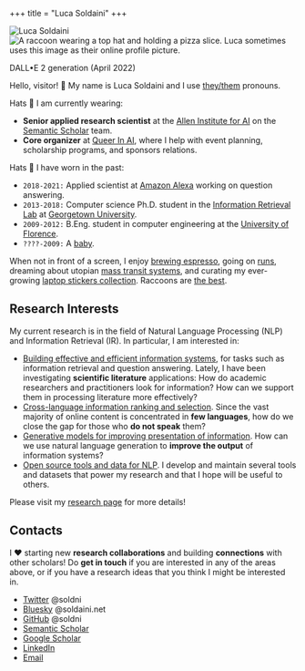 +++
title = "Luca Soldaini"
+++

<div id="avatar-container">
    <div id="front-avatar">
        <img src="personal-me/me-512.webp" alt="Luca Soldaini" title="Portrait of Luca; they have pink hair parted to one side, with undercut. They are wearing an hawaiian shirt." class="avatar">
    </div>
    <div id="back-avatar">
        <img src="/alt.webp" loading="lazy" alt="A raccoon wearing a top hat and holding a pizza slice. Luca sometimes uses this image as their online profile picture." title="DALL•E (April 2022) generated image for the following prompt: 'oil painting of a raccoon with a tophat and monocle with a slice of fancy pizza.' Luca uses this image for theirs work account" class="avatar">
        <p class="tiny-text center">DALL•E 2 generation (April 2022)</a></p>
    </div>
</div>

Hello, visitor! 👋 My name is Luca Soldaini and I use [they/them](https://pronoun.is/they/them) pronouns.

<div id='about-me'>

Hats <span aria-hidden="true">👒</span> I am currently wearing:

- **Senior applied research scientist** at the [Allen Institute for AI][6] on the [Semantic Scholar][7] team.
- **Core organizer** at [Queer In AI][5], where I help with event planning, scholarship programs, and sponsors relations.

Hats <span aria-hidden="true">🧢</span> I have worn in the past:

- `2018-2021:` Applied scientist at [Amazon Alexa][1] working on question answering.
- `2013-2018:` Computer science Ph.D. student in the [Information Retrieval Lab][34] at [Georgetown University][4].
- `2009-2012:` B.Eng. student in computer engineering at the [University of Florence][3].
- `????-2009:` A [baby][12].

When not in front of a screen, I enjoy [brewing espresso][9], going on [runs][8], dreaming about utopian [mass transit systems][10], and curating my ever-growing [laptop stickers collection][11].
Raccoons are [the best][13].

</div>
<div id='research-summary'>

## Research Interests

My current research is in the field of Natural Language Processing (NLP) and Information Retrieval (IR).
In particular, I am interested in:

- [Building effective and efficient information systems](/research#eff-info-sys), for tasks such as information retrieval and question answering. Lately, I have been investigating **scientific literature** applications: How do academic researchers and practitioners look for information? How can we support them in processing literature more effectively?
- [Cross-language information ranking and selection](/research#cross-lang). Since the vast majority of online content is concentrated in **few languages**, how do we close the gap for those who **do not speak** them?
- [Generative models for improving presentation of information](/research#generation). How can we use natural language generation to **improve the output** of information systems?
- [Open source tools and data for NLP](/research#oss-nlp). I develop and maintain several tools and datasets that power my research and that I hope will be useful to others.

Please visit my [research page](/research) for more details!

</div>

<div id='contacts'>

## Contacts

I <span aria-label="love">❤</span> starting new **research collaborations** and building **connections** with other scholars!
Do **get in touch** if you are interested in any of the areas above, or if you have a research ideas that you think I might be interested in.

<ul class="fa-ul">
    <li>
        <span class="list-icon icon-twitter" aria-hidden="true"></span>
        <a href="https://twitter.com/soldni">Twitter</a>
        <span class="username-link" aria-hidden="true">@soldni</span>
    </li>
    <li>
        <span class="list-icon icon-bluesky" aria-hidden="true"></span>
        <a href="https://bsky.app/profile/soldaini.net">Bluesky</a>
        <span class="username-link" aria-hidden="true">@soldaini.net</span>
    </li>
    <li>
        <span class="list-icon icon-github" aria-hidden="true"></span>
        <a href="https://github.com/soldni" target="_blank">GitHub</a>
        <span class="username-link" aria-hidden="true">@soldni</span>
    </li>
    <li>
        <span class="list-icon icon-s2" aria-hidden="true"></span>
        <a href="https://www.semanticscholar.org/author/Luca-Soldaini/3328733" target="_blank">Semantic Scholar</a>
    </li>
    <li>
        <span class="list-icon icon-gs" aria-hidden="true"></span>
        <a href="https://scholar.google.com/citations?user=3KPvwcgAAAAJ" target="_blank">Google Scholar</a>
    </li>
    <li>
        <span class="list-icon icon-linkedin" aria-hidden="true"></span>
        <a href="https://www.linkedin.com/in/soldni" target="_blank">LinkedIn</a>
    </li>
    <li>
        <span class="list-icon icon-email" aria-hidden="true"></span>
        <a href="mailto:luca@soldaini.net">Email</a>
    </li>
</ul>

</div>

[1]: https://www.amazon.science/search?q=Luca+Soldaini&type=91d74bfc-4a20-30f0-8926-e52f02f15c04&type=5be10472-b2e0-37b5-b6f8-8f381832e94f&type=4f8e492c-6f2f-390e-bc61-f176d3a37ab9&s=0&expandedFilters=Type%2CResearch%2520area%2CTag%2CConference%2CJournal%2CAuthor%2CDate%2C
[2]: https://www.google.com/maps/place/Manhattan+Beach,+CA+90266/
[3]: https://www.ing-inl.unifi.it
[4]: https://cs.georgetown.edu/
[5]: http://queerinai.org/
[6]: https://allenai.org
[7]: https://research.semanticscholar.org
[8]: https://twitter.com/soldni/status/708678097483276289
[9]: https://twitter.com/soldni/status/1541146251537698816
[10]: /transit.webp
[11]: /laptop.webp
[12]: https://twitter.com/soldni/status/1444411540480749569
[13]: https://twitter.com/soldni/status/1437451814249517056
[14]: http://hdl.handle.net/10822/1050758
[15]: https://web.archive.org/web/20220922170031/https://www.nytimes.com/2012/03/01/technology/impatient-web-users-flee-slow-loading-sites.html
[16]: https://www.semanticscholar.org/paper/Tracking-Knowledge-Propagation-Across-Wikipedia-Valentim-Comarela/a3907f55ab5e5853351529db8e03e5784a93a368
[17]: https://doi.org/10.18653/v1/2020.acl-main.504
[18]: https://arxiv.org/abs/2201.05767
[19]: https://aclanthology.org/2021.eacl-main.261
[20]: https://arxiv.org/abs/2207.04993
[21]: https://doi.org/10.1007/978-3-030-45442-5_31
[22]: https://arxiv.org/abs/2110.07150
[23]: https://neuclir.github.io/
[24]: https://trec.nist.gov/
[25]: https://github.com/allenai/smashed
[26]: https://pytorch.org/data/beta/index.html
[27]: https://huggingface.co/docs/datasets/
[28]: https://springs.soldaini.net/
[29]: https://github.com/soldni/trouting
[30]: https://github.com/Georgetown-IR-Lab/QuickUMLS
[31]: http://dx.doi.org/10.18653/v1/2021.findings-acl.374
[32]: https://doi.org/10.1145/3366423.3380064
[33]: https://people.cs.georgetown.edu/~nazli/
[34]: https://ir.cs.georgetown.edu

